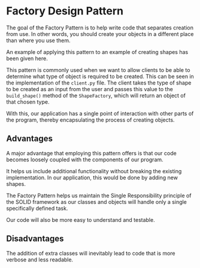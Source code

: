 # Factory Design Pattern

The goal of the Factory Pattern is to help write code that separates creation from use. In other words, you should create your objects in a different place than where you use them.

An example of applying this pattern to an example of creating shapes has been given here.

This pattern is commonly used when we want to allow clients to be able to determine what type of object is required to be created. This can be seen in the implementation of the `client.py` file. The client takes the type of shape to be created as an input from the user and passes this value to the `build_shape()` method of the `ShapeFactory`, which will return an object of that chosen type.

With this, our application has a single point of interaction with other parts of the program, thereby encapsulating the process of creating objects.

## Advantages

A major advantage that employing this pattern offers is that our code becomes loosely coupled with the components of our program.

It helps us include additional functionality without breaking the existing implementation. In our application, this would be done by adding new shapes.

The Factory Pattern helps us maintain the Single Responsibility principle of the SOLID framework as our classes and objects will handle only a single specifically defined task.

Our code will also be more easy to understand and testable.

## Disadvantages

The addition of extra classes will inevitably lead to code that is more verbose and less readable.
